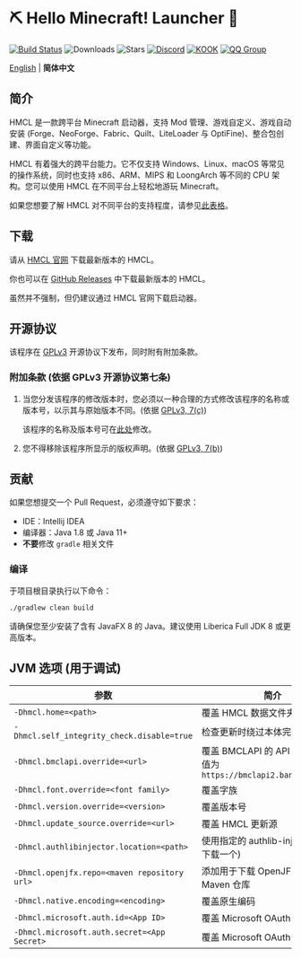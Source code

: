# ⛏ Hello Minecraft! Launcher 💎

[![Build Status](https://ci.huangyuhui.net/job/HMCL/badge/icon?.svg)](https://ci.huangyuhui.net/job/HMCL)
![Downloads](https://img.shields.io/github/downloads/huanghongxun/HMCL/total)
![Stars](https://img.shields.io/github/stars/huanghongxun/HMCL)
[![Discord](https://img.shields.io/discord/995291757799538688.svg?label=&logo=discord&logoColor=ffffff&color=7389D8&labelColor=6A7EC2)](https://discord.gg/jVvC7HfM6U)
[![KOOK](https://img.shields.io/badge/KOOK-HMCL-brightgreen)](https://kook.top/Kx7n3t)
[![QQ Group](https://img.shields.io/badge/QQ-HMCL-brightgreen)](https://docs.hmcl.net/groups.html)

[English](README.md) | **简体中文**

## 简介

HMCL 是一款跨平台 Minecraft 启动器，支持 Mod 管理、游戏自定义、游戏自动安装 (Forge、NeoForge、Fabric、Quilt、LiteLoader 与 OptiFine)、整合包创建、界面自定义等功能。

HMCL 有着强大的跨平台能力。它不仅支持 Windows、Linux、macOS 等常见的操作系统，同时也支持 x86、ARM、MIPS 和 LoongArch 等不同的 CPU 架构。您可以使用 HMCL 在不同平台上轻松地游玩 Minecraft。

如果您想要了解 HMCL 对不同平台的支持程度，请参见[此表格](PLATFORM_cn.md)。

## 下载

请从 [HMCL 官网](https://hmcl.huangyuhui.net/download) 下载最新版本的 HMCL。

你也可以在 [GitHub Releases](https://github.com/HMCL-dev/HMCL/releases) 中下载最新版本的 HMCL。

虽然并不强制，但仍建议通过 HMCL 官网下载启动器。

## 开源协议

该程序在 [GPLv3](https://www.gnu.org/licenses/gpl-3.0.html) 开源协议下发布，同时附有附加条款。

### 附加条款 (依据 GPLv3 开源协议第七条)

1. 当您分发该程序的修改版本时，您必须以一种合理的方式修改该程序的名称或版本号，以示其与原始版本不同。(依据 [GPLv3, 7(c)](https://github.com/HMCL-dev/HMCL/blob/11820e31a85d8989e41d97476712b07e7094b190/LICENSE#L372-L374))

   该程序的名称及版本号可在[此处](https://github.com/HMCL-dev/HMCL/blob/javafx/HMCL/src/main/java/org/jackhuang/hmcl/Metadata.java#L33-L35)修改。

2. 您不得移除该程序所显示的版权声明。(依据 [GPLv3, 7(b)](https://github.com/HMCL-dev/HMCL/blob/11820e31a85d8989e41d97476712b07e7094b190/LICENSE#L368-L370))

## 贡献

如果您想提交一个 Pull Request，必须遵守如下要求：

* IDE：Intellij IDEA
* 编译器：Java 1.8 或 Java 11+
* **不要**修改 `gradle` 相关文件

### 编译

于项目根目录执行以下命令：

```bash
./gradlew clean build
```

请确保您至少安装了含有 JavaFX 8 的 Java。建议使用 Liberica Full JDK 8 或更高版本。

## JVM 选项 (用于调试)

| 参数                                         | 简介                                                                 |
| -------------------------------------------- | -------------------------------------------------------------------- |
| `-Dhmcl.home=<path>`                         | 覆盖 HMCL 数据文件夹                                                 |
| `-Dhmcl.self_integrity_check.disable=true`   | 检查更新时绕过本体完整性检查                                         |
| `-Dhmcl.bmclapi.override=<url>`              | 覆盖 BMCLAPI 的 API Root，默认值为 `https://bmclapi2.bangbang93.com` |
| `-Dhmcl.font.override=<font family>`         | 覆盖字族                                                             |
| `-Dhmcl.version.override=<version>`          | 覆盖版本号                                                           |
| `-Dhmcl.update_source.override=<url>`        | 覆盖 HMCL 更新源                                                     |
| `-Dhmcl.authlibinjector.location=<path>`     | 使用指定的 authlib-injector (而非下载一个)                           |
| `-Dhmcl.openjfx.repo=<maven repository url>` | 添加用于下载 OpenJFX 的自定义 Maven 仓库                             |
| `-Dhmcl.native.encoding=<encoding>`          | 覆盖原生编码                                                         |
| `-Dhmcl.microsoft.auth.id=<App ID>`          | 覆盖 Microsoft OAuth App ID                                          |
| `-Dhmcl.microsoft.auth.secret=<App Secret>`  | 覆盖 Microsoft OAuth App 密钥                                        |
